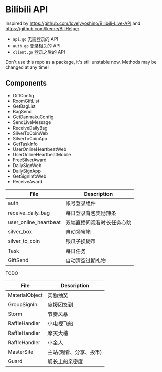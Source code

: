 # Bilibili API

Inspired by <https://github.com/lovelyyoshino/Bilibili-Live-API> and <https://github.com/lkeme/BiliHelper>

* `api.go` 无需登录的 API
* `auth.go` 登录相关的 API
* `client.go` 登录之后的 API

Don't use this repo as a package, it's still unstable now.
Methods may be changed at any time!

## Components

* GiftConfig
* RoomGiftList
* GetBagList
* BagSend
* GetDanmakuConfig
* SendLiveMessage
* ReceiveDailyBag
* SilverToCoinWeb
* SilverToCoinApp
* GetTaskInfo
* UserOnlineHeartbeatWeb
* UserOnlineHeartbeatMobile
* FreeSilverAward
* DailySignWeb
* DailySignApp
* GetSignInfoWeb
* ReceiveAward

| File                  | Description                |
|-----------------------|----------------------------|
| auth                  | 帐号登录组件               |
| receive_daily_bag     | 每日登录背包奖励辣条       |
| user_online_heartbeat | 双端直播间观看时长任务心跳 |
| silver_box            | 自动领宝箱                 |
| silver_to_coin        | 银瓜子换硬币               |
| Task                | 每日任务              |
| GiftSend            | 自动清空过期礼物      |

TODO

| File                | Description          |
|---------------------|-----------------------|
| MaterialObject      | 实物抽奖              |
| GroupSignIn         | 应援团签到            |
| Storm               | 节奏风暴              |
| RaffleHandler       | 小电视飞船            |
| RaffleHandler       | 摩天大樓              |
| RaffleHandler       | 小金人                |
| MasterSite          | 主站(观看、分享、投币)|
| Guard               | 舰长上船亲密度        |

